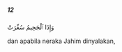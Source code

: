 ##### 12

<span class="ayah">وَإِذَا ٱلْجَحِيمُ سُعِّرَتْ</span>

<span class="ayah_translation">dan apabila neraka Jahim dinyalakan,</span>
